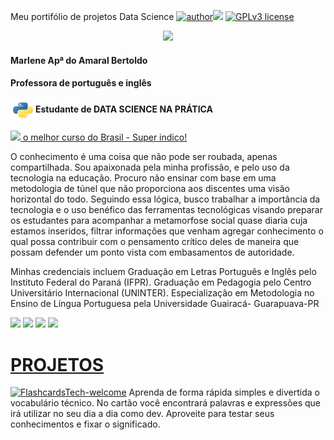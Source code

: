 Meu portifólio de projetos Data Science
[![author](https://img.shields.io/badge/author-marlenebertoldo-crimson.svg)](https://github.com/marlenebertoldo)[![](https://img.shields.io/badge/python-3.7+-darckblue.svg)](https://www.python.org/downloads/release/python-365/) [![GPLv3 license](https://img.shields.io/badge/License-GPLv3-steelblue.svg)](http://perso.crans.org/besson/LICENSE.html)   

<p align="center">
  <img src = "https://github.com/marlenebertoldo/projeto_1_data_science/blob/main/sinapse.png">
</p>

<div>
<h4>Marlene Apª do Amaral Bertoldo</h4><h4>Professora de português e inglês </h4>
<h4><img align="center" alt="Rafa-Python" height="30" width="40" src="https://raw.githubusercontent.com/devicons/devicon/master/icons/python/python-original.svg">Estudante de  DATA SCIENCE NA PRÁTICA</h4>
  
 <a href="https://escola.sigmoidal.ai/data-science-na-pratica/" target="_blank"><img src="https://img.shields.io/badge/YouTube-FF0000?style=for-the-badge&logo=youtube&logoColor=white" target="_blank"> o melhor curso do Brasil - Super indico!</a>
</div>



O conhecimento é uma coisa que não pode ser roubada, apenas compartilhada. Sou apaixonada pela minha profissão, e pelo uso da tecnologia na educação. Procuro não ensinar com base em uma metodologia de túnel que não proporciona aos discentes uma visão horizontal do todo. Seguindo essa lógica, busco trabalhar a importância da tecnologia e o uso benéfico das ferramentas tecnológicas visando preparar os estudantes para acompanhar a metamorfose social quase diaria cuja estamos inseridos, filtrar informações que venham agregar conhecimento o qual possa contribuir com o pensamento crítico deles de maneira que possam defender um ponto vista com embasamentos de autoridade.

Minhas credenciais incluem Graduação em Letras Português e Inglês pelo Instituto Federal do Paraná (IFPR). Graduação em Pedagogia pelo Centro Universitário Internacional (UNINTER). Especialização em Metodologia no Ensino de Língua Portuguesa pela Universidade Guairacá- Guarapuava-PR


<div>
   <a href="https://instagram.com/bertoldo_marla" target="_blank"><img src="https://img.shields.io/badge/-Instagram-191970.svg?style=for-the-badge&logo=instagram&logoColor=white" target="_blank"></a> 
   <a href="https://www.linkedin.com/in/marlene-amaral-bertoldo-395b64258/" target="_blank"><img src="https://img.shields.io/badge/-LinkedIn-4169c1?style=for-the-badge&logo=linkedin&logoColor=white" target="_blank"></a>  
   <a href = "mailto:contatomarleneamaralbertoldo@gmail.com"><img src="https://img.shields.io/badge/-Gmail-2c73a2?style=for-the-badge&logo=gmail&logoColor=white" target="_blank"></a> 
  <a href="https://medium.com/@marleneamaralbertoldo)" target="_blank"><img src="https://img.shields.io/badge/-Medium-1f394f?style=for-the-badge&logo=Medium&logoColor=white" target="_blank">
 </div>
    
    
   
  
  
  
 

  <p> <h1><b>PROJETOS</b> </h1></p>
  
 
    
  [![FlashcardsTech-welcome](https://img.shields.io/badge/FlashcardsTech-Welcome-brightgreen.svg?style=flat)](https://github.com/marlenebertoldo/FlashCardsTech.git)
  Aprenda de forma rápida simples e divertida o vocabulário técnico.
  No cartão você encontrará palavras e expressões que irá utilizar no seu dia a dia como dev. Aproveite para testar seus conhecimentos e fixar o significado.
  
   
  
  






